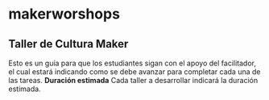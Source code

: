 # makerworshops

## Taller de Cultura Maker

Esto es un guía para que los estudiantes sigan con el apoyo del facilitador, el cual estará indicando como se debe avanzar para completar cada una de las tareas.
**Duración estimada**
Cada taller a desarrollar indicará la duración estimada.

<!--stackedit_data:
eyJoaXN0b3J5IjpbMTcwODQ2OTY1XX0=
-->
